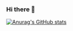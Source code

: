 ### Hi there 👋

[![Anurag's GitHub stats](https://github-readme-stats.vercel.app/api?username=oceank)](https://github.com/anuraghazra/github-readme-stats)

<!--
**oceank/oceank** is a ✨ _special_ ✨ repository because its `README.md` (this file) appears on your GitHub profile.

Here are some ideas to get you started:

- 🔭 I’m currently working on ...
- 🌱 I’m currently learning ...
- 👯 I’m looking to collaborate on ...
- 🤔 I’m looking for help with ...
- 💬 Ask me about ...
- 📫 How to reach me: ...
- 😄 Pronouns: ...
- ⚡ Fun fact: ...
-->
